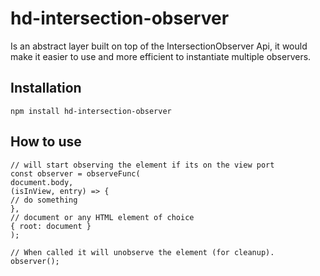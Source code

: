 # hd-intersection-observer

Is an abstract layer built on top of the IntersectionObserver Api, it would make it easier to use and more efficient to instantiate multiple observers.

## Installation

`npm install hd-intersection-observer`

## How to use

```
// will start observing the element if its on the view port
const observer = observeFunc(
document.body,
(isInView, entry) => {
// do something
},
// document or any HTML element of choice
{ root: document }
);

// When called it will unobserve the element (for cleanup).
observer();
```
